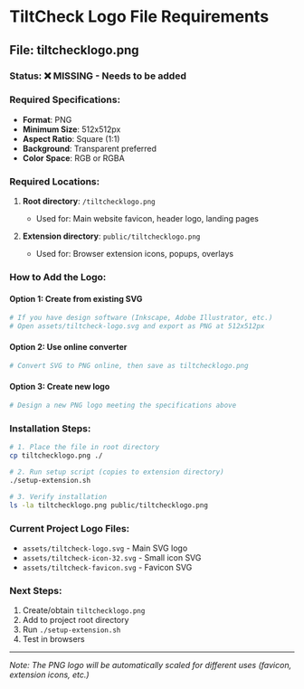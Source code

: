 # TiltCheck Logo File Requirements

## File: tiltchecklogo.png

### Status: ❌ MISSING - Needs to be added

### Required Specifications:
- **Format**: PNG
- **Minimum Size**: 512x512px
- **Aspect Ratio**: Square (1:1)
- **Background**: Transparent preferred
- **Color Space**: RGB or RGBA

### Required Locations:
1. **Root directory**: `/tiltchecklogo.png`
   - Used for: Main website favicon, header logo, landing pages
   
2. **Extension directory**: `public/tiltchecklogo.png`  
   - Used for: Browser extension icons, popups, overlays

### How to Add the Logo:

#### Option 1: Create from existing SVG
```bash
# If you have design software (Inkscape, Adobe Illustrator, etc.)
# Open assets/tiltcheck-logo.svg and export as PNG at 512x512px
```

#### Option 2: Use online converter
```bash
# Convert SVG to PNG online, then save as tiltchecklogo.png
```

#### Option 3: Create new logo
```bash
# Design a new PNG logo meeting the specifications above
```

### Installation Steps:
```bash
# 1. Place the file in root directory
cp tiltchecklogo.png ./

# 2. Run setup script (copies to extension directory)
./setup-extension.sh

# 3. Verify installation
ls -la tiltchecklogo.png public/tiltchecklogo.png
```

### Current Project Logo Files:
- `assets/tiltcheck-logo.svg` - Main SVG logo
- `assets/tiltcheck-icon-32.svg` - Small icon SVG  
- `assets/tiltcheck-favicon.svg` - Favicon SVG

### Next Steps:
1. Create/obtain `tiltchecklogo.png`
2. Add to project root directory
3. Run `./setup-extension.sh`
4. Test in browsers

---
*Note: The PNG logo will be automatically scaled for different uses (favicon, extension icons, etc.)*
